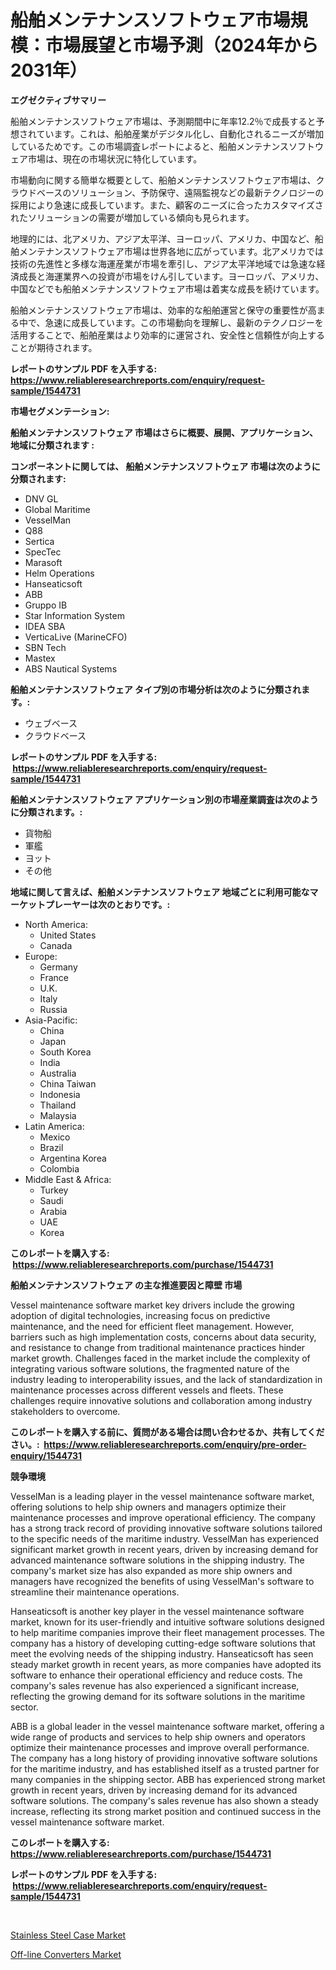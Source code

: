 <p><h1>船舶メンテナンスソフトウェア市場規模：市場展望と市場予測（2024年から2031年）</h1></p><p><strong>エグゼクティブサマリー</strong></p>
<p><p>船舶メンテナンスソフトウェア市場は、予測期間中に年率12.2％で成長すると予想されています。これは、船舶産業がデジタル化し、自動化されるニーズが増加しているためです。この市場調査レポートによると、船舶メンテナンスソフトウェア市場は、現在の市場状況に特化しています。</p><p>市場動向に関する簡単な概要として、船舶メンテナンスソフトウェア市場は、クラウドベースのソリューション、予防保守、遠隔監視などの最新テクノロジーの採用により急速に成長しています。また、顧客のニーズに合ったカスタマイズされたソリューションの需要が増加している傾向も見られます。</p><p>地理的には、北アメリカ、アジア太平洋、ヨーロッパ、アメリカ、中国など、船舶メンテナンスソフトウェア市場は世界各地に広がっています。北アメリカでは技術の先進性と多様な海運産業が市場を牽引し、アジア太平洋地域では急速な経済成長と海運業界への投資が市場をけん引しています。ヨーロッパ、アメリカ、中国などでも船舶メンテナンスソフトウェア市場は着実な成長を続けています。</p><p>船舶メンテナンスソフトウェア市場は、効率的な船舶運営と保守の重要性が高まる中で、急速に成長しています。この市場動向を理解し、最新のテクノロジーを活用することで、船舶産業はより効率的に運営され、安全性と信頼性が向上することが期待されます。</p></p>
<p><strong>レポートのサンプル PDF を入手する: <a href="https://www.reliableresearchreports.com/enquiry/request-sample/1544731">https://www.reliableresearchreports.com/enquiry/request-sample/1544731</a></strong></p>
<p><strong>市場セグメンテーション:</strong></p>
<p><strong> 船舶メンテナンスソフトウェア 市場はさらに概要、展開、アプリケーション、地域に分類されます :</strong></p>
<p><strong>コンポーネントに関しては、 船舶メンテナンスソフトウェア 市場は次のように分類されます: &nbsp;</strong></p>
<p><ul><li>DNV GL</li><li>Global Maritime</li><li>VesselMan</li><li>Q88</li><li>Sertica</li><li>SpecTec</li><li>Marasoft</li><li>Helm Operations</li><li>Hanseaticsoft</li><li>ABB</li><li>Gruppo IB</li><li>Star Information System</li><li>IDEA SBA</li><li>VerticaLive (MarineCFO)</li><li>SBN Tech</li><li>Mastex</li><li>ABS Nautical Systems</li></ul></p>
<p><strong> 船舶メンテナンスソフトウェア タイプ別の市場分析は次のように分類されます。:</strong></p>
<p><ul><li>ウェブベース</li><li>クラウドベース</li></ul></p>
<p><strong>レポートのサンプル PDF を入手する: &nbsp;<a href="https://www.reliableresearchreports.com/enquiry/request-sample/1544731">https://www.reliableresearchreports.com/enquiry/request-sample/1544731</a></strong></p>
<p><strong> 船舶メンテナンスソフトウェア アプリケーション別の市場産業調査は次のように分類されます。:</strong></p>
<p><ul><li>貨物船</li><li>軍艦</li><li>ヨット</li><li>その他</li></ul></p>
<p><strong>地域に関して言えば、船舶メンテナンスソフトウェア 地域ごとに利用可能なマーケットプレーヤーは次のとおりです。:</strong></p>
<p><ul>
    <li>
        North America:
        <ul>
            <li>United States</li>
            <li>Canada</li>
        </ul>
    </li>
    <li>
        Europe:
        <ul>
            <li>Germany</li>
            <li>France</li>
            <li>U.K.</li>
            <li>Italy</li>
            <li>Russia</li>
        </ul>
    </li>
    <li>
        Asia-Pacific:
        <ul>
            <li>China</li>
            <li>Japan</li>
            <li>South Korea</li>
            <li>India</li>
            <li>Australia</li>
            <li>China Taiwan</li>
            <li>Indonesia</li>
            <li>Thailand</li>
            <li>Malaysia</li>
        </ul>
    </li>
    <li>
        Latin America:
        <ul>
            <li>Mexico</li>
            <li>Brazil</li>
            <li>Argentina Korea</li>
            <li>Colombia</li>
        </ul>
    </li>
    <li>
        Middle East & Africa:
        <ul>
            <li>Turkey</li>
            <li>Saudi</li>
            <li>Arabia</li>
            <li>UAE</li>
            <li>Korea</li>
        </ul>
    </li>
    </ul></p>
<p><strong>このレポートを購入する: &nbsp;<a href="https://www.reliableresearchreports.com/purchase/1544731">https://www.reliableresearchreports.com/purchase/1544731</a></strong></p>
<p><strong>船舶メンテナンスソフトウェア の主な推進要因と障壁 市場</strong></p>
<p><p>Vessel maintenance software market key drivers include the growing adoption of digital technologies, increasing focus on predictive maintenance, and the need for efficient fleet management. However, barriers such as high implementation costs, concerns about data security, and resistance to change from traditional maintenance practices hinder market growth. Challenges faced in the market include the complexity of integrating various software solutions, the fragmented nature of the industry leading to interoperability issues, and the lack of standardization in maintenance processes across different vessels and fleets. These challenges require innovative solutions and collaboration among industry stakeholders to overcome.</p></p>
<p><strong>このレポートを購入する前に、質問がある場合は問い合わせるか、共有してください。:&nbsp; <a href="https://www.reliableresearchreports.com/enquiry/pre-order-enquiry/1544731">https://www.reliableresearchreports.com/enquiry/pre-order-enquiry/1544731</a></strong></p>
<p><strong>競争環境</strong></p>
<p><p>VesselMan is a leading player in the vessel maintenance software market, offering solutions to help ship owners and managers optimize their maintenance processes and improve operational efficiency. The company has a strong track record of providing innovative software solutions tailored to the specific needs of the maritime industry. VesselMan has experienced significant market growth in recent years, driven by increasing demand for advanced maintenance software solutions in the shipping industry. The company's market size has also expanded as more ship owners and managers have recognized the benefits of using VesselMan's software to streamline their maintenance operations.</p><p>Hanseaticsoft is another key player in the vessel maintenance software market, known for its user-friendly and intuitive software solutions designed to help maritime companies improve their fleet management processes. The company has a history of developing cutting-edge software solutions that meet the evolving needs of the shipping industry. Hanseaticsoft has seen steady market growth in recent years, as more companies have adopted its software to enhance their operational efficiency and reduce costs. The company's sales revenue has also experienced a significant increase, reflecting the growing demand for its software solutions in the maritime sector.</p><p>ABB is a global leader in the vessel maintenance software market, offering a wide range of products and services to help ship owners and operators optimize their maintenance processes and improve overall performance. The company has a long history of providing innovative software solutions for the maritime industry, and has established itself as a trusted partner for many companies in the shipping sector. ABB has experienced strong market growth in recent years, driven by increasing demand for its advanced software solutions. The company's sales revenue has also shown a steady increase, reflecting its strong market position and continued success in the vessel maintenance software market.</p></p>
<p><strong>このレポートを購入する: &nbsp; <a href="https://www.reliableresearchreports.com/purchase/1544731">https://www.reliableresearchreports.com/purchase/1544731</a></strong></p>
<p><strong>レポートのサンプル PDF を入手する: &nbsp;<a href="https://www.reliableresearchreports.com/enquiry/request-sample/1544731">https://www.reliableresearchreports.com/enquiry/request-sample/1544731</a></strong><strong></strong></p>
<p>&nbsp;</p>
<p><p><a href="https://noble-drawer-34c.notion.site/Stainless-Steel-Case-Market-Research-Report-Forecasted-for-Period-from-2024-2031-by-Market-Type--352d86a66c444f24b63d07611273390d">Stainless Steel Case Market</a></p><p><a href="https://github.com/seekum/Market-Research-Report-List-2/blob/main/off-line-converters-market.md">Off-line Converters Market</a></p></p>